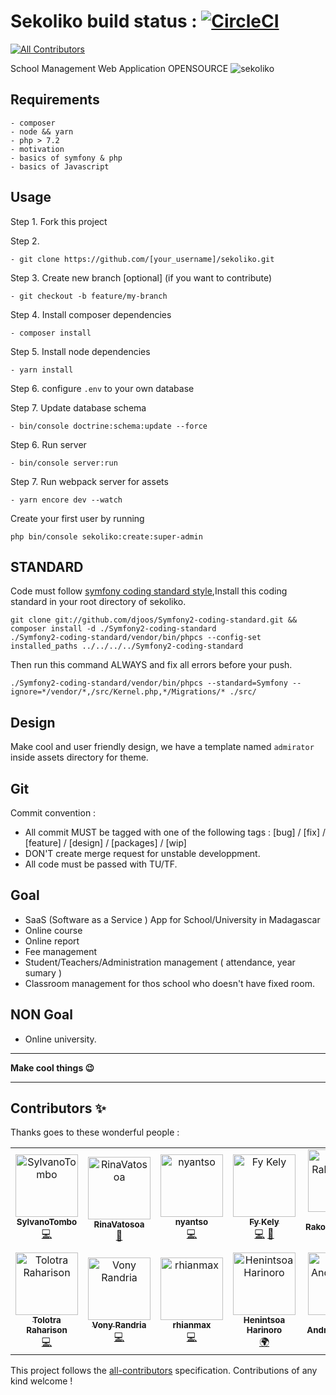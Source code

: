 # Sekoliko build status : [![CircleCI](https://circleci.com/gh/julkwel/sekoliko/tree/develop.svg?style=svg)](https://circleci.com/gh/julkwel/sekoliko/tree/develop)
[![All Contributors](https://img.shields.io/badge/all_contributors-12-orange.svg?style=flat-square)](#contributors)

School Management Web Application OPENSOURCE
![sekoliko](https://raw.githubusercontent.com/julkwel/sekoliko/develop/public/images/demo.png)

## Requirements
```
- composer
- node && yarn
- php > 7.2
- motivation
- basics of symfony & php
- basics of Javascript
```
## Usage
Step 1. Fork this project

Step 2. 

`- git clone https://github.com/[your_username]/sekoliko.git`

Step 3. Create new branch [optional] (if you want to contribute)

`- git checkout -b feature/my-branch`

Step 4. Install composer dependencies

`- composer install` 

Step 5. Install node dependencies

`- yarn install`

Step 6. configure `.env` to your own database

Step 7. Update database schema

`- bin/console doctrine:schema:update --force`

Step 6. Run server

`- bin/console server:run`

Step 7. Run webpack server for assets

`- yarn encore dev --watch`

Create your first user by running 

`php bin/console sekoliko:create:super-admin`

## STANDARD

Code must follow [symfony coding standard style](https://symfony.com/doc/current/contributing/code/standards.html),Install this coding standard in your root directory of sekoliko.

```
git clone git://github.com/djoos/Symfony2-coding-standard.git && composer install -d ./Symfony2-coding-standard
./Symfony2-coding-standard/vendor/bin/phpcs --config-set installed_paths ../../../../Symfony2-coding-standard
```

Then run this command ALWAYS and fix all errors before your push.

```
./Symfony2-coding-standard/vendor/bin/phpcs --standard=Symfony --ignore=*/vendor/*,/src/Kernel.php,*/Migrations/* ./src/
```

## Design 
Make cool and user friendly design, we have a template named `admirator` inside assets directory for theme.

## Git
Commit convention :
 - All commit MUST be tagged with one of the following tags : [bug] / [fix] / [feature] / [design] / [packages] / [wip]
 - DON'T create merge request for unstable developpment.
 - All code must be passed with TU/TF.
 
## Goal 
- SaaS (Software as a Service ) App for School/University in Madagascar
- Online course
- Online report
- Fee management
- Student/Teachers/Administration management ( attendance, year sumary )
- Classroom management for thos school who doesn't have fixed room.

## NON Goal
- Online university.

____
**Make cool things :wink:**
____
## Contributors ✨

Thanks goes to these wonderful people :

<!-- ALL-CONTRIBUTORS-LIST:START - Do not remove or modify this section -->
<!-- prettier-ignore -->
<table>
  <tr>
    <td align="center"><a href="https://heuristic-raman-24225d.netlify.com"><img src="https://avatars1.githubusercontent.com/u/40351002?v=4" width="100px;" alt="SylvanoTombo"/><br /><sub><b>SylvanoTombo</b></sub></a><br /><a href="https://github.com/julkwel/sekoliko/commits?author=SylvanoTombo" title="Code">💻</a></td>
    <td align="center"><a href="https://github.com/RinaVatosoa"><img src="https://avatars2.githubusercontent.com/u/45585022?v=4" width="100px;" alt="RinaVatosoa"/><br /><sub><b>RinaVatosoa</b></sub></a><br /><a href="#design-RinaVatosoa" title="Design">🎨</a></td>
    <td align="center"><a href="https://www.devinart.net/"><img src="https://avatars0.githubusercontent.com/u/35923219?v=4" width="100px;" alt="nyantso"/><br /><sub><b>nyantso</b></sub></a><br /><a href="https://github.com/julkwel/sekoliko/commits?author=Nantso" title="Code">💻</a></td>
    <td align="center"><a href="https://github.com/Fy-Rakotondrabe"><img src="https://avatars2.githubusercontent.com/u/45007981?v=4" width="100px;" alt="Fy Kely"/><br /><sub><b>Fy Kely</b></sub></a><br /><a href="https://github.com/julkwel/sekoliko/commits?author=Fy-Rakotondrabe" title="Code">💻</a> <a href="#design-Fy-Rakotondrabe" title="Design">🎨</a></td>
    <td align="center"><a href="https://github.com/chrys-elrak"><img src="https://avatars0.githubusercontent.com/u/40733956?v=4" width="100px;" alt="Chrys Rakotonimanana"/><br /><sub><b>Chrys Rakotonimanana</b></sub></a><br /><a href="https://github.com/julkwel/sekoliko/commits?author=chrys-elrak" title="Code">💻</a></td>
    <td align="center"><a href="https://cvjulien.netlify.com/"><img src="https://avatars0.githubusercontent.com/u/30557565?v=4" width="100px;" alt="Jul"/><br /><sub><b>Jul</b></sub></a><br /><a href="#projectManagement-julkwel" title="Project Management">📆</a> <a href="#review-julkwel" title="Reviewed Pull Requests">👀</a> <a href="https://github.com/julkwel/sekoliko/commits?author=julkwel" title="Tests">⚠️</a> <a href="https://github.com/julkwel/sekoliko/commits?author=julkwel" title="Code">💻</a></td>
    <td align="center"><a href="https://www.facebook.com/hantsaniala"><img src="https://avatars1.githubusercontent.com/u/8157490?v=4" width="100px;" alt="Hantsaniala Eléo"/><br /><sub><b>Hantsaniala Eléo</b></sub></a><br /><a href="#design-hantsaniala" title="Design">🎨</a></td>
  </tr>
  <tr>
    <td align="center"><a href="http://tolotrasmile.github.io"><img src="https://avatars3.githubusercontent.com/u/8298581?v=4" width="100px;" alt="Tolotra Raharison"/><br /><sub><b>Tolotra Raharison</b></sub></a><br /><a href="https://github.com/julkwel/sekoliko/commits?author=tolotrasmile" title="Code">💻</a></td>
    <td align="center"><a href="https://github.com/vonyms"><img src="https://avatars3.githubusercontent.com/u/33556409?v=4" width="100px;" alt="Vony Randria"/><br /><sub><b>Vony Randria</b></sub></a><br /><a href="https://github.com/julkwel/sekoliko/commits?author=vonyms" title="Code">💻</a></td>
    <td align="center"><a href="https://github.com/max5055"><img src="https://avatars1.githubusercontent.com/u/39415739?v=4" width="100px;" alt="rhianmax"/><br /><sub><b>rhianmax</b></sub></a><br /><a href="https://github.com/julkwel/sekoliko/commits?author=max5055" title="Code">💻</a></td>
    <td align="center"><a href="https://github.com/HenintsoaHARINORO"><img src="https://avatars2.githubusercontent.com/u/48785203?v=4" width="100px;" alt="Henintsoa Harinoro"/><br /><sub><b>Henintsoa Harinoro</b></sub></a><br /><a href="#translation-HenintsoaHARINORO" title="Translation">🌍</a></td>
    <td align="center"><a href="https://mikaoelitiana.name"><img src="https://avatars0.githubusercontent.com/u/674667?v=4" width="100px;" alt="Mika Andrianarijaona"/><br /><sub><b>Mika Andrianarijaona</b></sub></a><br /><a href="https://github.com/julkwel/sekoliko/commits?author=mikaoelitiana" title="Code">💻</a> <a href="https://github.com/julkwel/sekoliko/commits?author=mikaoelitiana" title="Documentation">📖</a></td>
  </tr>
</table>

<!-- ALL-CONTRIBUTORS-LIST:END -->

This project follows the [all-contributors](https://github.com/all-contributors/all-contributors) specification. Contributions of any kind welcome !
